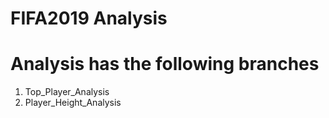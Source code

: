 # FIFA2019 Analysis
# Analysis has the following branches
  1. Top_Player_Analysis
  2. Player_Height_Analysis

